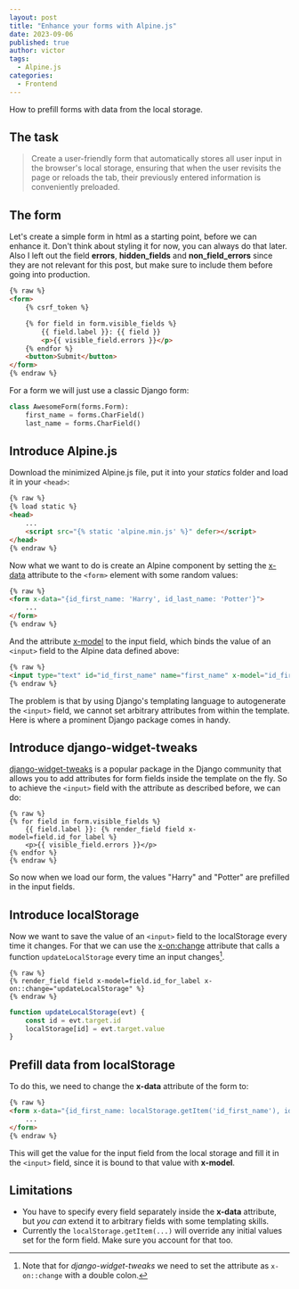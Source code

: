 ```yaml
---
layout: post
title: "Enhance your forms with Alpine.js"
date: 2023-09-06
published: true
author: victor
tags:
  - Alpine.js
categories:
  - Frontend
---
```


How to prefill forms with data from the local storage.

## The task

> Create a user-friendly form that automatically stores all user input in the browser's local storage, ensuring that when the user revisits the page or reloads the tab, their previously entered information is conveniently preloaded.

## The form

Let's create a simple form in html as a starting point, before we can enhance it. 
Don't think about styling it for now, you can always do that later.
Also I left out the field **errors**, **hidden_fields** and **non_field_errors** since they are not relevant for this post, but make sure to include them before going into production.

```html
{% raw %}
<form>
    {% csrf_token %}

    {% for field in form.visible_fields %}
        {{ field.label }}: {{ field }}
        <p>{{ visible_field.errors }}</p>
    {% endfor %}
    <button>Submit</button>
</form>
{% endraw %}
```

For a form we will just use a classic Django form:

```python
class AwesomeForm(forms.Form):
    first_name = forms.CharField()
    last_name = forms.CharField()
```

## Introduce Alpine.js

Download the minimized Alpine.js file, put it into your *statics* folder and load it in your `<head>`:

```html
{% raw %}
{% load static %}
<head>
    ...
    <script src="{% static 'alpine.min.js' %}" defer></script>
</head>
{% endraw %}
```

Now what we want to do is create an Alpine component by setting the [x-data](https://alpinejs.dev/directives/data) attribute to the `<form>` element with some random values:

```html
{% raw %}
<form x-data="{id_first_name: 'Harry', id_last_name: 'Potter'}">
    ...
</form>
{% endraw %}
```

And the attribute [x-model](https://alpinejs.dev/directives/model) to the input field, which binds the value of an `<input>` field to the Alpine data defined above:

```html
{% raw %}
<input type="text" id="id_first_name" name="first_name" x-model="id_first_name">
{% endraw %}
```

The problem is that by using Django's templating language to autogenerate the `<input>` field, 
we cannot set arbitrary attributes from within the template.
Here is where a prominent Django package comes in handy.

## Introduce django-widget-tweaks

[django-widget-tweaks](https://github.com/jazzband/django-widget-tweaks#django-widget-tweaks) is a popular package in the Django community that allows you to add attributes for form fields inside the template on the fly.
So to achieve the `<input>` field with the attribute as described before, we can do:

```jinja
{% raw %}
{% for field in form.visible_fields %}
    {{ field.label }}: {% render_field field x-model=field.id_for_label %}
    <p>{{ visible_field.errors }}</p>
{% endfor %}
{% endraw %}
```

So now when we load our form, the values "Harry" and "Potter" are prefilled in the input fields.

## Introduce localStorage

Now we want to save the value of an `<input>` field to the localStorage every time it changes.
For that we can use the [x-on:change](https://alpinejs.dev/directives/on) attribute that calls a function `updateLocalStorage` every time an input changes[^onchange].

```jinja
{% raw %}
{% render_field field x-model=field.id_for_label x-on::change="updateLocalStorage" %}
{% endraw %}
```

```javascript
function updateLocalStorage(evt) {
    const id = evt.target.id
    localStorage[id] = evt.target.value
}
```

## Prefill data from localStorage

To do this, we need to change the **x-data** attribute of the form to:

```html
{% raw %}
<form x-data="{id_first_name: localStorage.getItem('id_first_name'), id_last_name: localStorage.getItem('id_last_name')}">
    ...
</form>
{% endraw %}
```

This will get the value for the input field from the local storage and fill it in the `<input>` field, since it is bound to that value with **x-model**.

## Limitations

* You have to specify every field separately inside the **x-data** attribute, but *you can* extend it to arbitrary fields with some templating skills.
* Currently the `localStorage.getItem(...)` will override any initial values set for the form field. Make sure you account for that too.

[^onchange]: Note that for *django-widget-tweaks* we need to set the attribute as `x-on::change` with a double colon.